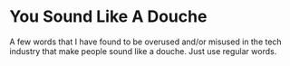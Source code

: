 # You Sound Like A Douche

A few words that I have found to be overused and/or misused in the tech industry that make people sound like a douche.  Just use regular words.

